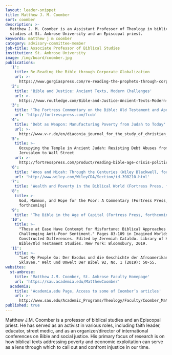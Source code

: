 ```yaml
---
layout: leader-snippet
title: Matthew J. M. Coomber
sort: coomber
description: >-
  Matthew J. M. Coomber is an Assistant Professor of Theology in biblical
  studies at St. Ambrose University and an Episcopal priest.
keywords: matthew j m coomber
category: advisory-committee-member
job-title: Associate Professor of Biblical Studies
institution: St. Ambrose University
image: /img/board/coomber.jpg
publications:
  '1':
    title: Re-Reading the Bible through Corporate Globalization
    url: >-
      https://www.gorgiaspress.com/re-reading-the-prophets-through-corporate-globalization
  '2':
    title: 'Bible and Justice: Ancient Texts, Modern Challenges'
    url: >-
      https://www.routledge.com/Bible-and-Justice-Ancient-Texts-Modern-Challenges/Coomber/p/book/9781845535278
  '3':
    title: 'The Fortress Commentary on the Bible: Old Testament and Apocrypha'
    url: 'http://fortresspress.com/fcob'
  '4':
    title: 'Debt as Weapon: Manufacturing Poverty from Judah to Today'
    url: >-
      http://www.v-r.de/en/diaconia_journal_for_the_study_of_christian_social_practice_2015_6_1/me-0/1009904/
  '5':
    title: >-
      Occupying the Temple in Ancient Judah: Resisting Debt Abuses from
      Jerusalem to Wall Street
    url: >-
      http://fortresspress.com/product/reading-bible-age-crisis-political-exegesis-new-day
  '6':
    title: 'Amos and Micah: Through the Centuries (Wiley Blackwell, forthcoming)'
    url: 'http://www.wiley.com/WileyCDA/Section/id-398210.html'
  '7':
    title: 'Wealth and Poverty in the Biblical World (Fortress Press, forthcoming)'
  '8':
    title: >-
      God, Mammon, and Hope for the Poor: A Commentary (Fortress Press,
      forthcoming)
  '9':
    title: 'The Bible in the Age of Capital (Fortress Press, forthcoming)'
  '10':
    title: >-
      "Those at Ease Have Contempt for Misfortune: Biblical Approaches to
      Challenging Anti-Poor Sentiment." Pages 83-109 in Imagined Worlds and
      Constructed Differences. Edited by Jeremiah Cataldo. Library of Hebrew
      Bible/Old Testament Studies. New York: Bloomsbury, 2019.
  '11':
    title: >-
      "Let My People Go: Der Exodus und die Geschichte der Afroamerikanischen
      Sklaven." Welt und Umwelt Der Bibel 92, No. 1 (2019): 50-55.
websites:
  st-ambrose:
    title: 'Matthew J.M. Coomber, St. Ambrose Faculty Homepage'
    url: 'https://sau.academia.edu/MatthewCoomber'
  academia:
    title: 'Academia.edu Page, Access to some of Coomber’s articles'
    url: >-
      http://www.sau.edu/Academic_Programs/Theology/Faculty/Coomber_Matthew_JM.html
published: true
---
```

Matthew J.M. Coomber is a professor of biblical studies and an Episcopal priest. He has served as an activist in various roles, including faith leader, educator, street medic, and as an organizer/director of international conferences on Bible and social justice. His primary focus of research is on how biblical texts addressing poverty and economic exploitation can serve as a lens through which to call out and confront injustice in our time.
